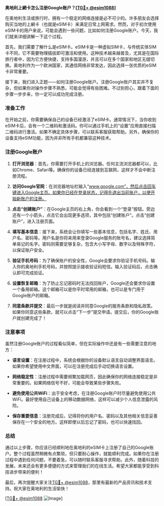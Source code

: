 **奥地利上網卡怎么注册Google账户？[[TG💪+ @esim1088](https://t.me/s/esim1088)]**

在奥地利生活或旅行时，拥有一个稳定的网络连接是必不可少的。许多朋友会选择购买当地的上網卡（也就是eSIM卡）来满足日常上网需求。然而，对于初次使用eSIM卡的用户来说，可能会遇到一些问题，比如如何注册Google账户。今天，我们就来详细讲解一下这个过程。

首先，我们需要了解什么是eSIM卡。eSIM卡是一种虚拟SIM卡，与传统实体SIM卡不同，它不需要物理插拔即可激活和使用。这种技术越来越普及，尤其是在国际旅行者中，因为它方便快捷，支持多国漫游，并且可以在多个国家和地区无缝切换。奥地利作为一个欧洲国家，其通信网络非常发达，因此选择一张优质的eSIM卡非常重要。

接下来，我们进入正题——如何注册Google账户。注册Google账户其实并不复杂，但如果你对操作步骤不熟悉，可能会觉得有些困难。不过别担心，跟着下面的步骤一步步来，你一定可以成功完成注册。

### 准备工作

在开始之前，你需要确保自己的设备已经激活了eSIM卡。通常情况下，当你收到eSIM卡后，会有一个二维码和激活码。你可以通过手机上的“设置”应用直接扫描二维码进行激活。如果不确定具体步骤，可以联系客服获取帮助。另外，确保你的设备支持eSIM功能，因为并非所有手机都兼容这种技术。

### 注册Google账户

1. **打开浏览器**：首先，你需要打开手机上的浏览器。任何主流浏览器都可以，比如Chrome、Safari等。确保你的设备已经连接到互联网，这样才不会中断注册流程。

2. **访问Google官网**：在浏览器地址栏输入“www.google.com”，然后点击回车键进入Google主页。如果你已经在登录状态，记得先退出当前账户，以便开始新账户的注册。

3. **点击“创建账户”**：在Google主页的右上角，你会看到一个“登录”按钮。旁边还有一个小箭头，点击它会出现更多选项，其中包括“创建账户”。点击“创建账户”，进入注册页面。

4. **填写基本信息**：接下来，系统会让你填写一些基本信息，包括名字、姓氏、用户名、密码等。用户名是你将来用来登录Google服务的账号名，建议选择简单易记的名字。密码则需要足够复杂，包含大小写字母、数字以及特殊字符，以保证账户安全。

5. **验证手机号码**：为了确保账户的安全性，Google会要求你验证手机号码。输入你的奥地利手机号码，并按照提示接收验证码短信。输入验证码后，点击确认即可完成验证。

6. **设置恢复邮箱**：为了防止忘记密码时无法找回账户，Google还会要求你设置一个备用邮箱。这个邮箱可以是你平时常用的邮箱，也可以是专门用于Google账户的邮箱。

7. **同意条款并提交**：最后一步就是阅读并同意Google的服务条款和隐私政策。如果你同意这些条款，就可以点击“下一步”提交申请。提交后，你的Google账户就创建完成了！

### 注意事项

虽然注册Google账户的过程看似简单，但在实际操作中还是有一些需要注意的地方：

- **语言设置**：在注册过程中，系统会根据你的设备默认语言自动调整界面语言。如果你希望使用中文界面，可以在注册完成后手动切换语言设置。
  
- **网络稳定性**：注册过程中需要频繁加载网页，因此确保你的网络连接稳定是非常重要的。如果网络信号不好，可能会导致某些步骤失败。

- **避免使用公共WiFi**：出于安全考虑，在注册Google账户时尽量避免使用公共WiFi。最好使用自己设备上的移动数据网络，这样可以减少个人信息泄露的风险。

- **保存重要信息**：注册完成后，记得将你的用户名、密码以及其他相关信息妥善保存在一个安全的地方。这样即使以后忘记了密码，也可以快速找回。

### 总结

通过以上步骤，你应该已经顺利地在奥地利的eSIM卡上注册了自己的Google账户。整个过程虽然稍微有点繁琐，但只要耐心操作，就能顺利完成。如果你在注册过程中遇到任何问题，不要着急，可以随时联系客服寻求帮助。此外，随着科技的发展，未来还会有更多便捷的方式来管理我们的在线生活。希望大家都能享受到科技进步带来的便利！

最后，再次提醒大家关注[TG💪+ @esim1088](https://t.me/s/esim1088)，那里有最新的产品资讯和技术支持。祝大家在奥地利的生活愉快！

[[TG💪+ @esim1088](https://t.me/s/esim1088) ![Image](https://i.postimg.cc/4NQfJmqS/Snipaste-2025-05-13-00-14-12.png)]